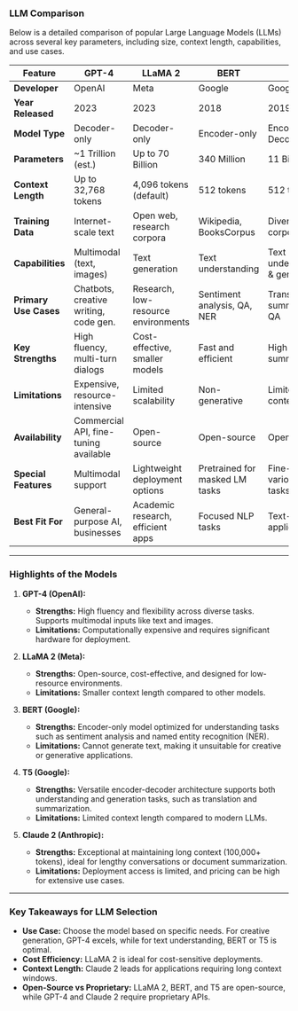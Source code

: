 ### **LLM Comparison**

Below is a detailed comparison of popular Large Language Models (LLMs) across several key parameters, including size, context length, capabilities, and use cases.

| **Feature**              | **GPT-4**                              | **LLaMA 2**                        | **BERT**                                | **T5**                                 | **Claude 2**                          |
|---------------------------|----------------------------------------|-------------------------------------|-----------------------------------------|----------------------------------------|---------------------------------------|
| **Developer**            | OpenAI                                | Meta                               | Google                                | Google                                | Anthropic                             |
| **Year Released**        | 2023                                  | 2023                               | 2018                                  | 2019                                  | 2023                                  |
| **Model Type**           | Decoder-only                          | Decoder-only                       | Encoder-only                          | Encoder-Decoder                      | Decoder-only                          |
| **Parameters**           | ~1 Trillion (est.)                    | Up to 70 Billion                   | 340 Million                           | 11 Billion                           | Not Disclosed                         |
| **Context Length**       | Up to 32,768 tokens                   | 4,096 tokens (default)             | 512 tokens                            | 512 tokens                           | 100,000+ tokens                      |
| **Training Data**        | Internet-scale text                   | Open web, research corpora         | Wikipedia, BooksCorpus                | Diverse corpora                      | Internet-scale text                  |
| **Capabilities**         | Multimodal (text, images)             | Text generation                    | Text understanding                    | Text understanding & generation      | Text generation                      |
| **Primary Use Cases**    | Chatbots, creative writing, code gen. | Research, low-resource environments| Sentiment analysis, QA, NER           | Translation, summarization, QA       | Long conversations, summarization    |
| **Key Strengths**        | High fluency, multi-turn dialogs       | Cost-effective, smaller models     | Fast and efficient                    | High-quality summarization            | Extended context window              |
| **Limitations**          | Expensive, resource-intensive         | Limited scalability                | Non-generative                        | Limited context                       | Restricted deployment access         |
| **Availability**         | Commercial API, fine-tuning available | Open-source                        | Open-source                           | Open-source                          | Limited API                          |
| **Special Features**     | Multimodal support                    | Lightweight deployment options     | Pretrained for masked LM tasks        | Fine-tuned for various NLP tasks     | Optimized for safety & reliability   |
| **Best Fit For**         | General-purpose AI, businesses        | Academic research, efficient apps  | Focused NLP tasks                     | Text-heavy applications              | Enterprises needing long context     |

---

### **Highlights of the Models**

1. **GPT-4 (OpenAI):**
   - **Strengths:** High fluency and flexibility across diverse tasks. Supports multimodal inputs like text and images.
   - **Limitations:** Computationally expensive and requires significant hardware for deployment.

2. **LLaMA 2 (Meta):**
   - **Strengths:** Open-source, cost-effective, and designed for low-resource environments.
   - **Limitations:** Smaller context length compared to other models.

3. **BERT (Google):**
   - **Strengths:** Encoder-only model optimized for understanding tasks such as sentiment analysis and named entity recognition (NER).
   - **Limitations:** Cannot generate text, making it unsuitable for creative or generative applications.

4. **T5 (Google):**
   - **Strengths:** Versatile encoder-decoder architecture supports both understanding and generation tasks, such as translation and summarization.
   - **Limitations:** Limited context length compared to modern LLMs.

5. **Claude 2 (Anthropic):**
   - **Strengths:** Exceptional at maintaining long context (100,000+ tokens), ideal for lengthy conversations or document summarization.
   - **Limitations:** Deployment access is limited, and pricing can be high for extensive use cases.

---

### **Key Takeaways for LLM Selection**
- **Use Case:** Choose the model based on specific needs. For creative generation, GPT-4 excels, while for text understanding, BERT or T5 is optimal.
- **Cost Efficiency:** LLaMA 2 is ideal for cost-sensitive deployments.
- **Context Length:** Claude 2 leads for applications requiring long context windows.
- **Open-Source vs Proprietary:** LLaMA 2, BERT, and T5 are open-source, while GPT-4 and Claude 2 require proprietary APIs.
